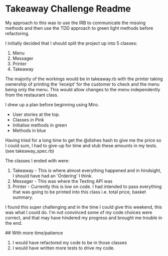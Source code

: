 # Takeaway Challenge Readme

My approach to this was to use the IRB to communicate the missing methods and then use the TDD approach to green light methods before refactoring. 

I initially decided that I should split the project up into 5 classes: 

1. Menu
2. Messager
3. Printer
4. Takeaway

The majority of the workings would be in takeaway.rb with the printer taking ownership of printing the ‘receipt’ for the customer to check and the menu being only the menu. This would allow changes to the menu independently from the restaurant class. 

I drew up a plan before beginning using Miro. 

* User stories at the top.
* Classes in Pink
* Initialise methods in green
* Methods in blue

Having tried for a long time to get the @dishes hash to give me the price so I could sum, I had to give-up for time and stub these amounts in my tests. (see takeaway_spec.rb)

The classes I ended with were:

1. Takeaway - This is where almost everything happened and in hindsight, I should have had an 'Ordering' I think. 
2. Messager - This was where the Texting API was
3. Printer - Currently this is low on code. I had intended to pass everything that was going to be printed into this class i.e. total price, basket summary.

I found this super challenging and in the time I could give this weekend, this was what I could do. I'm not convinced some of my code choices were correct, and that may have hindered my progress and brought me trouble in the end. 

## With more time/patience

1. I would have refactored my code to be in those classes
2. I would have written more tests to drive my code.
